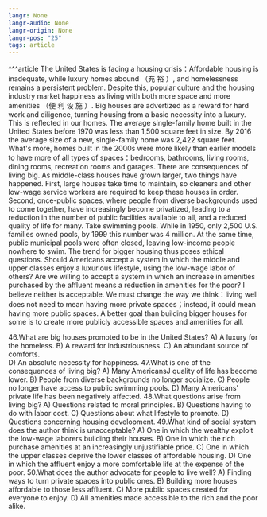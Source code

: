 ```yaml
---
langr: None
langr-audio: None
langr-origin: None
langr-pos: "25"
tags: article
---
```


^^^article
The United States is facing a housing crisis：Affordable housing is inadequate, while luxury homes abound （充 裕 ）, and homelessness remains a persistent problem. Despite this, popular culture and the housing industry market happiness as living with both more space and more amenities （便 利 设 施 ）. Big houses are advertized as a reward for hard work and diligence, turning housing from a basic necessity into a luxury. 
This is reflected in our homes. The average single-family home built in the United States before 1970 was less than 1,500 square feet in size. By 2016 the average size of a new, single-family home was 2,422 square feet. What's more, homes built in the 2000s were more likely than earlier models to have more of all types of spaces：bedrooms, bathrooms, living rooms, dining rooms, recreation rooms and garages. 
There are consequences of living big. As middle-class houses have grown larger, two things have happened. First, large houses take time to maintain, so cleaners and other low-wage service workers are required to keep these houses in order. Second, once-public spaces, where people from diverse backgrounds used to come together, have increasingly become privatized, leading to a reduction in the number of public facilities available to all, and a reduced quality of life for many. Take swimming pools. While in 1950, only 2,500 U.S. families owned pools, by 1999 this number was 4 million. At the same time, public municipal pools were often closed, leaving low-income people nowhere to swim. 
The trend for bigger housing thus poses ethical questions. Should Americans accept a system in which the middle and upper classes enjoy a luxurious lifestyle, using the low-wage labor of others? Are we willing to accept a system in which an increase in amenities purchased by the affluent means a reduction in amenities for the poor?
I believe neither is acceptable. We must change the way we think：living well does not need to mean having more private spaces；instead, it could mean having more public spaces. A better goal than building bigger houses for some is to create more publicly accessible spaces and amenities for all.

46.What are big houses promoted to be in the United States? 
	A) A luxury for the homeless. 
	B) A reward for industriousness.
	C) An abundant source of comforts.  
	D) An absolute necessity for happiness. 
47.What is one of the consequences of living big? 
	A) Many AmericansJ quality of life has become lower. 
	B) People from diverse backgrounds no longer socialize. 
	C) People no longer have access to public swimming pools. 
	D) Many Americans' private life has been negatively affected. 
48.What questions arise from living big? 
	A) Questions related to moral principles. 
	B) Questions having to do with labor cost. 
	C) Questions about what lifestyle to promote. 
	D) Questions concerning housing development. 
49.What kind of social system does the author think is unacceptable? 
	A) One in which the wealthy exploit the low-wage laborers building their houses. 
	B) One in which the rich purchase amenities at an increasingly unjustifiable price. 
	C) One in which the upper classes deprive the lower classes of affordable housing. 
	D) One in which the affluent enjoy a more comfortable life at the expense of the poor. 
50.What does the author advocate for people to live well? 
	A) Finding ways to turn private spaces into public ones. 
	B) Building more houses affordable to those less affluent. 
	C) More public spaces created for everyone to enjoy. 
	D) All amenities made accessible to the rich and the poor alike.